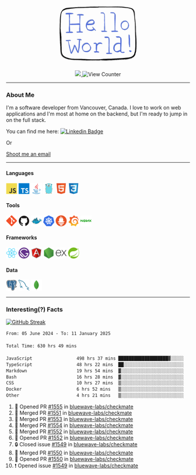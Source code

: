 <div align="center">
    <img src="./img/hello_world.webp" height="200px" width="">
    <div>
        <a href="https://www.linkedin.com/in/ajhollid">
            <img src="https://img.shields.io/badge/LinkedIn-blue"/>
        </a>
        <img src="https://komarev.com/ghpvc/?username=ajhollid&color=yellow" alt="View Counter">
    </div>
</div>

---

### About Me

I'm a software developer from Vancouver, Canada. I love to work on web applications and I'm most at home on the backend, but I'm ready to jump in on the full stack.

You can find me here: [![Linkedin Badge](https://img.shields.io/badge/-ajhollid-blue?style=flat&logo=Linkedin&logoColor=white)](https://www.linkedin.com/in/ajhollid)

Or

[Shoot me an email](mailto:ajhollid@gmail.com)

---

#### Languages

<div>
    <img src="./img/devicons/javascript-original.svg" width=30 height=30 alt="JavaScript">
    <img src="/img/devicons/typescript-original.svg" width=30 height=30 alt="TypeScript">
    <img src="./img/devicons/java-original.svg" width=30 height=30 alt="Java">
    <img src="./img/devicons/go-original.svg" width=30 height=30 alt="Golang">
    <img src="./img/devicons/html5-original.svg" width=30 height=30 alt="HTML 5">
    <img src="./img/devicons/css3-original.svg" width=30 height=30 alt="CSS 3">
</div>

#### Tools

<div>
    <img src="./img/devicons/git-original.svg" width=30 height=30 alt="Git">
    <img src="./img/devicons/github-original.svg" width=30 height=30 alt="Github">
    <img src="./img/devicons/docker-original.svg" width=30 
    height=30 alt="Docker">
    <img src="./img/devicons/kubernetes-original.svg" width=30 height=30 alt="K8">
    <img src="./img/devicons/prometheus-original.svg" width=30 height=30 alt="Prometheus">
    <img src="./img/devicons/grafana-original.svg" width=30 height=30 alt="Grafana">
    <img src="./img/devicons/nginx-original.svg" width=30 height=30 alt="Nginx">
</div>

#### Frameworks

<div>
    <img src="./img/devicons/react-original.svg" width=30 height=30 alt="React">
    <img src="./img/devicons/gatsby-original.svg" width=30 height=30 alt="Gatsby">
    <img src="./img/devicons/angularjs-original.svg" width=30 height=30 alt="AngularJS">
    <img src="./img/devicons/nodejs-original.svg" width=30 height=30 alt="NodeJS">
    <img src="./img/devicons/express-original.svg" width=30 height=30 alt="Express">
    <img src="./img/devicons/spring-original.svg" width=30 height=30 alt="Spring">
</div>

#### Data

<div>
    <img src="./img/devicons/postgresql-original.svg" width=30 height=30 alt="Postgresql">
    <img src="./img/devicons/mysql-original.svg" width=30 height=30 alt="Mysql">
    <img src="./img/devicons/mongodb-original.svg" width=30 height=30 alt="MongoDB">
</div>

---

### Interesting(?) Facts

[![GitHub Streak](http://github-readme-streak-stats.herokuapp.com?user=ajhollid)](https://git.io/streak-stats)

 <!--START_SECTION:waka-->

```txt
From: 05 June 2024 - To: 11 January 2025

Total Time: 630 hrs 49 mins

JavaScript                 498 hrs 37 mins ███████████████████▓░░░░░   78.50 %
TypeScript                 48 hrs 22 mins  ██░░░░░░░░░░░░░░░░░░░░░░░   07.61 %
Markdown                   19 hrs 54 mins  ▓░░░░░░░░░░░░░░░░░░░░░░░░   03.13 %
Bash                       16 hrs 28 mins  ▓░░░░░░░░░░░░░░░░░░░░░░░░   02.59 %
CSS                        10 hrs 27 mins  ▒░░░░░░░░░░░░░░░░░░░░░░░░   01.65 %
Docker                     6 hrs 52 mins   ▒░░░░░░░░░░░░░░░░░░░░░░░░   01.08 %
Other                      4 hrs 21 mins   ▒░░░░░░░░░░░░░░░░░░░░░░░░   00.69 %
```

<!--END_SECTION:waka-->


<!--START_SECTION:activity-->
1. 💪 Opened PR [#1555](https://github.com/bluewave-labs/checkmate/pull/1555) in [bluewave-labs/checkmate](https://github.com/bluewave-labs/checkmate)
2. 🎉 Merged PR [#1551](https://github.com/bluewave-labs/checkmate/pull/1551) in [bluewave-labs/checkmate](https://github.com/bluewave-labs/checkmate)
3. 🎉 Merged PR [#1553](https://github.com/bluewave-labs/checkmate/pull/1553) in [bluewave-labs/checkmate](https://github.com/bluewave-labs/checkmate)
4. 🎉 Merged PR [#1554](https://github.com/bluewave-labs/checkmate/pull/1554) in [bluewave-labs/checkmate](https://github.com/bluewave-labs/checkmate)
5. 🎉 Merged PR [#1552](https://github.com/bluewave-labs/checkmate/pull/1552) in [bluewave-labs/checkmate](https://github.com/bluewave-labs/checkmate)
6. 💪 Opened PR [#1552](https://github.com/bluewave-labs/checkmate/pull/1552) in [bluewave-labs/checkmate](https://github.com/bluewave-labs/checkmate)
7. 🔒 Closed issue [#1549](https://github.com/bluewave-labs/checkmate/issues/1549) in [bluewave-labs/checkmate](https://github.com/bluewave-labs/checkmate)
8. 🎉 Merged PR [#1550](https://github.com/bluewave-labs/checkmate/pull/1550) in [bluewave-labs/checkmate](https://github.com/bluewave-labs/checkmate)
9. 💪 Opened PR [#1550](https://github.com/bluewave-labs/checkmate/pull/1550) in [bluewave-labs/checkmate](https://github.com/bluewave-labs/checkmate)
10. ❗ Opened issue [#1549](https://github.com/bluewave-labs/checkmate/issues/1549) in [bluewave-labs/checkmate](https://github.com/bluewave-labs/checkmate)
<!--END_SECTION:activity-->
